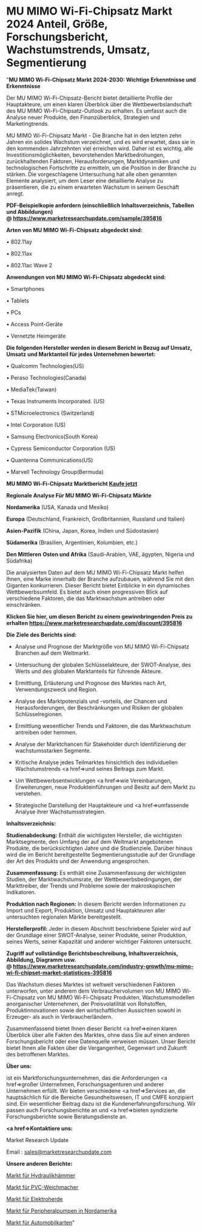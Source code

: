 # MU MIMO Wi-Fi-Chipsatz Markt 2024 Anteil, Größe, Forschungsbericht, Wachstumstrends, Umsatz, Segmentierung

"<strong>MU MIMO Wi-Fi-Chipsatz Markt 2024-2030: Wichtige Erkenntnisse und Erkenntnisse</strong>

Der MU MIMO Wi-Fi-Chipsatz-Bericht bietet detaillierte Profile der Hauptakteure, um einen klaren Überblick über die Wettbewerbslandschaft des MU MIMO Wi-Fi-Chipsatz-Outlook zu erhalten. Es umfasst auch die Analyse neuer Produkte, den Finanzüberblick, Strategien und Marketingtrends.

MU MIMO Wi-Fi-Chipsatz Markt - Die Branche hat in den letzten zehn Jahren ein solides Wachstum verzeichnet, und es wird erwartet, dass sie in den kommenden Jahrzehnten viel erreichen wird. Daher ist es wichtig, alle Investitionsmöglichkeiten, bevorstehenden Marktbedrohungen, zurückhaltenden Faktoren, Herausforderungen, Marktdynamiken und technologischen Fortschritte zu ermitteln, um die Position in der Branche zu stärken. Die vorgeschlagene Untersuchung hat alle oben genannten Elemente analysiert, um dem Leser eine detaillierte Analyse zu präsentieren, die zu einem erwarteten Wachstum in seinem Geschäft anregt.

<strong><b>PDF-Beispielkopie anfordern (einschließlich Inhaltsverzeichnis, Tabellen und Abbildungen) @ </b></strong><strong><a href=https://www.marketresearchupdate.com/sample/395816><strong>https://www.marketresearchupdate.com/sample/395816</u></a></strong></strong>

<strong>Arten von MU MIMO Wi-Fi-Chipsatz abgedeckt sind:</strong>

• 802.11ay

• 802.11ax

• 802.11ac Wave 2

<strong>Anwendungen von MU MIMO Wi-Fi-Chipsatz abgedeckt sind:</strong>

• Smartphones

• Tablets

• PCs

• Access Point-Geräte

• Vernetzte Heimgeräte

<strong>Die folgenden Hersteller werden in diesem Bericht in Bezug auf Umsatz, Umsatz und Marktanteil für jedes Unternehmen bewertet:</strong>

• Qualcomm Technologies(US)

• Peraso Technologies(Canada)

• MediaTek(Taiwan)

• Texas Instruments Incorporated. (US)

• STMicroelectronics (Switzerland)

• Intel Corporation (US)

• Samsung Electronics(South Korea)

• Cypress Semiconductor Corporation (US)

• Quantenna Communications(US)

• Marvell Technology Group(Bermuda)

<strong>MU MIMO Wi-Fi-Chipsatz Marktbericht <a href=https://www.marketresearchupdate.com/buynow/395816>Kaufe jetzt</a></strong>

<strong>Regionale Analyse Für MU MIMO Wi-Fi-Chipsatz Märkte</strong>

<strong>Nordamerika</strong> (USA, Kanada und Mexiko)

<strong>Europa</strong> (Deutschland, Frankreich, Großbritannien, Russland und Italien)

<strong>Asien-Pazifik</strong> (China, Japan, Korea, Indien und Südostasien)

<strong>Südamerika</strong> (Brasilien, Argentinien, Kolumbien, etc.)

<strong>Den Mittleren</strong> <strong>Osten und Afrika</strong> (Saudi-Arabien, VAE, ägypten, Nigeria und Südafrika)

Die analysierten Daten auf dem MU MIMO Wi-Fi-Chipsatz Markt helfen Ihnen, eine Marke innerhalb der Branche aufzubauen, während Sie mit den Giganten konkurrieren. Dieser Bericht bietet Einblicke in ein dynamisches Wettbewerbsumfeld. Es bietet auch einen progressiven Blick auf verschiedene Faktoren, die das Marktwachstum antreiben oder einschränken.

<strong>Klicken Sie hier, um diesen Bericht zu einem gewinnbringenden Preis zu erhalten
</strong><strong><a href=https://www.marketresearchupdate.com/discount/395816>https://www.marketresearchupdate.com/discount/395816</b></u></strong></a>

<strong>Die Ziele des Berichts sind:</strong>

- Analyse und Prognose der Marktgröße von MU MIMO Wi-Fi-Chipsatz Branchen auf dem Weltmarkt.

- Untersuchung der globalen Schlüsselakteure, der SWOT-Analyse, des Werts und des globalen Marktanteils für führende Akteure.

- Ermittlung, Erläuterung und Prognose des Marktes nach Art, Verwendungszweck und Region.

- Analyse des Marktpotenzials und -vorteils, der Chancen und Herausforderungen, der Beschränkungen und Risiken der globalen Schlüsselregionen.

- Ermittlung wesentlicher Trends und Faktoren, die das Marktwachstum antreiben oder hemmen.

- Analyse der Marktchancen für Stakeholder durch Identifizierung der wachstumsstarken Segmente.

- Kritische Analyse jedes Teilmarktes hinsichtlich des individuellen Wachstumstrends <a href=>und</a> seines Beitrags zum Markt.

- Um Wettbewerbsentwicklungen <a href=>wie</a> Vereinbarungen, Erweiterungen, neue Produkteinführungen und Besitz auf dem Markt zu verstehen.

- Strategische Darstellung der Hauptakteure und <a href=>umfas</a>sende Analyse ihrer Wachstumsstrategien.

<strong>Inhaltsverzeichnis:</strong>

<strong>Studienabdeckung:</strong> Enthält die wichtigsten Hersteller, die wichtigsten Marktsegmente, den Umfang der auf dem Weltmarkt angebotenen Produkte, die berücksichtigten Jahre und die Studienziele. Darüber hinaus wird die im Bericht bereitgestellte Segmentierungsstudie auf der Grundlage der Art des Produkts und der Anwendung angesprochen.

<strong>Zusammenfassung:</strong> Es enthält eine Zusammenfassung der wichtigsten Studien, der Marktwachstumsrate, der Wettbewerbsbedingungen, der Markttreiber, der Trends und Probleme sowie der makroskopischen Indikatoren.

<strong>Produktion nach Regionen:</strong> In diesem Bericht werden Informationen zu Import und Export, Produktion, Umsatz und Hauptakteuren aller untersuchten regionalen Märkte bereitgestellt.

<strong>Herstellerprofil:</strong> Jeder in diesem Abschnitt beschriebene Spieler wird auf der Grundlage einer SWOT-Analyse, seiner Produkte, seiner Produktion, seines Werts, seiner Kapazität und anderer wichtiger Faktoren untersucht.

<strong><b>Zugriff auf vollständige Berichtsbeschreibung, Inhaltsverzeichnis, Abbildung, Diagramm usw. @ </b></strong><strong><a href=https://www.marketresearchupdate.com/industry-growth/mu-mimo-wi-fi-chipset-market-statistices-395816>https://www.marketresearchupdate.com/industry-growth/mu-mimo-wi-fi-chipset-market-statistices-395816</a></strong>

Das Wachstum dieses Marktes ist weltweit verschiedenen Faktoren unterworfen, unter anderem dem Verbrauchervolumen von MU MIMO Wi-Fi-Chipsatz von MU MIMO Wi-Fi-Chipsatz Produkten, Wachstumsmodellen anorganischer Unternehmen, der Preisvolatilität von Rohstoffen, Produktinnovationen sowie den wirtschaftlichen Aussichten sowohl in Erzeuger- als auch in Verbraucherländern.

Zusammenfassend bietet Ihnen dieser Bericht <a href=>einen</a> klaren Überblick über alle Fakten des Marktes, ohne dass Sie auf einen anderen Forschungsbericht oder eine Datenquelle verweisen müssen. Unser Bericht bietet Ihnen alle Fakten über die Vergangenheit, Gegenwart und Zukunft des betroffenen Marktes.

<strong>Über uns:</strong>

 ist ein Marktforschungsunternehmen, das die Anforderungen <a href=>großer</a> Unternehmen, Forschungsagenturen und anderer Unternehmen erfüllt. Wir bieten verschiedene <a href=>Services</a> an, die hauptsächlich für die Bereiche Gesundheitswesen, IT und CMFE konzipiert sind. Ein wesentlicher Beitrag dazu ist die Kundenerfahrungsforschung. Wir passen auch Forschungsberichte an und <a href=>bieten</a> syndizierte Forschungsberichte sowie Beratungsdienste an.

<strong><a href=>Kontaktiere uns:</a></strong>

Market Research Update

Email : sales@marketresearchupdate.com

<strong>Unsere anderen Berichte:</strong>

<a href=https://www.linkedin.com/pulse/hydraulic-hammers-market-pointing-capture-largest>Markt für Hydraulikhämmer</a>

<a href=https://www.linkedin.com/pulse/pvc-plasticizer-market-outlooks-2023-size-shares>Markt für PVC-Weichmacher</a>

<a href=https://www.linkedin.com/pulse/electric-stove-market-size-emerging-trends-consumption>Markt für Elektroherde</a>

<a href=https://www.linkedin.com/pulse/north-america-peripheral-pumps-market-2023-pointing-capture>Markt für Peripheralpumpen in Nordamerika</a>

<a href=https://www.linkedin.com/pulse/automotive-maps-market-size-analysis-leading-manufacturers-ebqcf/>Markt für Automobilkarten</a>"
